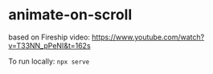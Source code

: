 # animate-on-scroll
based on Fireship video: https://www.youtube.com/watch?v=T33NN_pPeNI&t=162s

To run locally:
`npx serve`